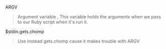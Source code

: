 ARGV
> Argument variable , This variable holds the arguments when we pass to our Ruby script when it's run it.

$stdin.gets.chomp
> Use instead gets.chomp cause it makes trouble with ARGV
